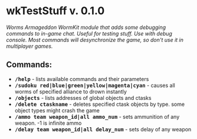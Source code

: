 # wkTestStuff v. 0.1.0
_Worms Armageddon WormKit module that adds some debugging commands to in-game chat. Useful for testing stuff. Use with debug console. Most commands will desynchronize the game, so don't use it in multiplayer games._

## Commands:
- **<tt>/help</tt>** - lists available commands and their parameters
- **<tt>/sudoku red|blue|green|yellow|magenta|cyan</tt>** - causes all worms of specified alliance to drown instantly
- **<tt>/objects</tt>** - lists addresses of global objects and ctasks
- **<tt>/delete ctaskname</tt>** - deletes specified ctask objects by type. some object types might crash the game
- **<tt>/ammo team weapon_id|all ammo_num</tt>** - sets ammunition of any weapon. -1 is infinite ammo
- **<tt>/delay team weapon_id|all delay_num</tt>** - sets delay of any weapon
